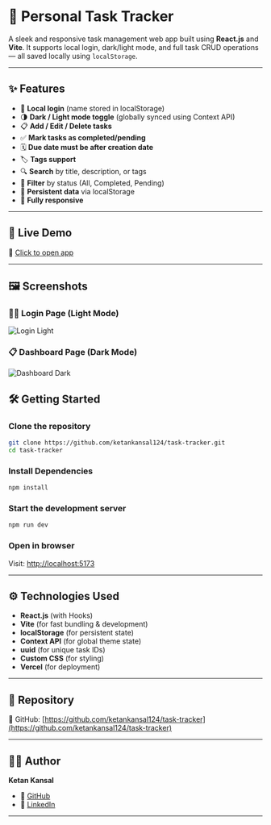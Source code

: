 # 📝 Personal Task Tracker

A sleek and responsive task management web app built using **React.js** and **Vite**. It supports local login, dark/light mode, and full task CRUD operations — all saved locally using `localStorage`.

---

## ✨ Features

- 🔐 **Local login** (name stored in localStorage)
- 🌗 **Dark / Light mode toggle** (globally synced using Context API)
- 📋 **Add / Edit / Delete tasks**
- ✅ **Mark tasks as completed/pending**
- 🗓️ **Due date must be after creation date**
- 🏷️ **Tags support**
- 🔍 **Search** by title, description, or tags
- 📁 **Filter** by status (All, Completed, Pending)
- 💾 **Persistent data** via localStorage
- 📱 **Fully responsive**

---

## 🚀 Live Demo

🔗 [Click to open app](https://task-tracker-assignment-sigma.vercel.app)

---

## 🖼️ Screenshots

### 🧑‍💻 Login Page (Light Mode)

![Login Light](https://drive.google.com/file/d/1OkX8Qk1xUeAKbcyw5HOep4oqzyj9bpE6/view?usp=sharing)

### 📋 Dashboard Page (Dark Mode)

![Dashboard Dark](https://drive.google.com/file/d/1XtnCKLItEvpNvNKHKcpmuzdJAjTkhF3z/view?usp=sharing)


## 🛠️ Getting Started

### Clone the repository

```bash
git clone https://github.com/ketankansal124/task-tracker.git
cd task-tracker
```

### Install Dependencies
```bash
npm install
```

### Start the development server
```bash
npm run dev
```

### Open in browser

Visit: [http://localhost:5173](http://localhost:5173)

---

## ⚙️ Technologies Used

- **React.js** (with Hooks)
- **Vite** (for fast bundling & development)
- **localStorage** (for persistent state)
- **Context API** (for global theme state)
- **uuid** (for unique task IDs)
- **Custom CSS** (for styling)
- **Vercel** (for deployment)

---

## 📂 Repository

📎 GitHub: [https://github.com/ketankansal124/task-tracker](https://github.com/ketankansal124/task-tracker)

---

## 👨‍💻 Author

**Ketan Kansal**

- 🔗 [GitHub](https://github.com/ketankansal124)
- 🔗 [LinkedIn](https://www.linkedin.com/in/ketankansal124/)

---